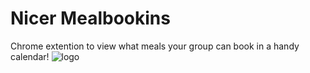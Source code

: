 # Nicer Mealbookins
Chrome extention to view what meals your group can book in a handy calendar!
![logo](https://github.com/foxthomson/raw/master/images/Logo128.png)
